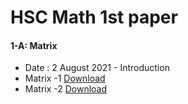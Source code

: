 # HSC Math 1st paper

#### 1-A: Matrix
- Date : 2 August 2021 - Introduction
- Matrix -1 [Download](https://github.com/riadhassan/riad-hassan-note/raw/master/exampleSite/static/files/2.%20Matrix%20(7-8-21).pdf)
- Matrix -2 [Download](https://github.com/riadhassan/riad-hassan-note/raw/master/exampleSite/static/files/Matrix%20-%20%202.pdf)
